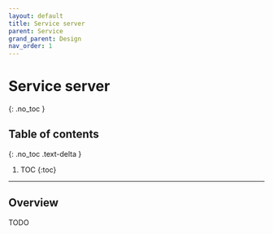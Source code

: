 ```yaml
---
layout: default
title: Service server
parent: Service
grand_parent: Design
nav_order: 1
---
```


# Service server
{: .no_toc }


## Table of contents
{: .no_toc .text-delta }

1. TOC
{:toc}

---

## Overview

TODO